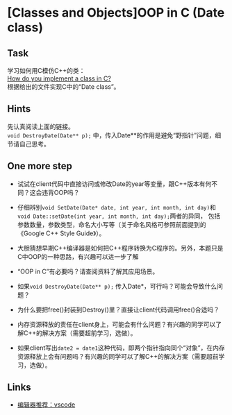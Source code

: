# [Classes and Objects]OOP in C (Date class)

## Task
学习如何用C模仿C++的类：  
[How do you implement a class in C?](http://stackoverflow.com/questions/1403890/how-do-you-implement-a-class-in-c)  
根据给出的文件实现C中的“Date class”。
## Hints
先认真阅读上面的链接。  
`void DestroyDate(Date** p);` 中，传入Date**的作用是避免“野指针”问题，细节请自己思考。
## One more step
- 试试在client代码中直接访问或修改Date的year等变量，跟C++版本有何不同？这会违背OOP吗？

- 仔细辨别`void SetDate(Date* date, int year, int month, int day)`和`void Date::setDate(int year, int month, int day);`两者的异同，
包括参数数量，参数类型，命名大小写等（关于命名风格可参照前面提到的《Google C++ Style Guide》）。

- 大胆猜想早期C++编译器是如何把C++程序转换为C程序的。另外，本题只是C中OOP的一种思路，有兴趣可以进一步了解

- “OOP in C”有必要吗？请查阅资料了解其应用场景。

- 如果`void DestroyDate(Date** p);` 传入Date*，可行吗？可能会导致什么问题？

- 为什么要把free()封装到Destroy()里？直接让client代码调用free()合适吗？

- 内存资源释放的责任在client身上，可能会有什么问题？有兴趣的同学可以了解C++的解决方案（需要超前学习，选做）。

- 如果client写出`date2 = date1`这种代码，即两个指针指向同个“对象”，在内存资源释放上会有问题吗？有兴趣的同学可以了解C++的解决方案（需要超前学习，选做）。
## Links
- [编辑器推荐：vscode](https://code.visualstudio.com/)